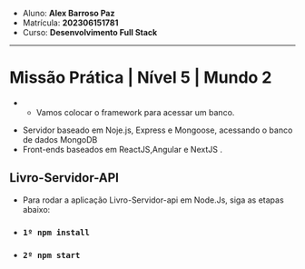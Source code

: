 - Aluno: **Alex Barroso Paz**
- Matrícula: **202306151781**
- Curso: **Desenvolvimento Full Stack**

---

# Missão Prática | Nível 5 | Mundo 2

* - Vamos colocar o framework para acessar um banco.

- Servidor baseado em Noje.js, Express e Mongoose, acessando o banco de dados MongoDB
- Front-ends baseados em ReactJS,Angular e NextJS .

## Livro-Servidor-API

- Para rodar a aplicação Livro-Servidor-api em Node.Js, siga as etapas abaixo:
- ### `1º npm install`
- ### `2º npm start`



